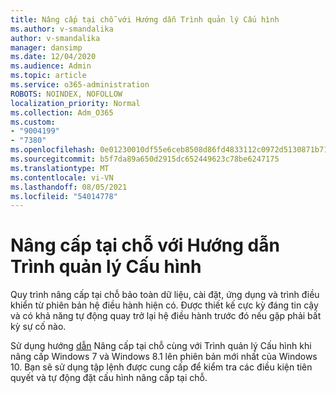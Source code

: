 ```yaml
---
title: Nâng cấp tại chỗ với Hướng dẫn Trình quản lý Cấu hình
ms.author: v-smandalika
author: v-smandalika
manager: dansimp
ms.date: 12/04/2020
ms.audience: Admin
ms.topic: article
ms.service: o365-administration
ROBOTS: NOINDEX, NOFOLLOW
localization_priority: Normal
ms.collection: Adm_O365
ms.custom:
- "9004199"
- "7380"
ms.openlocfilehash: 0e01230010df55e6ceb8508d86fd4833112c0972d5130871b717545d2b427170
ms.sourcegitcommit: b5f7da89a650d2915dc652449623c78be6247175
ms.translationtype: MT
ms.contentlocale: vi-VN
ms.lasthandoff: 08/05/2021
ms.locfileid: "54014778"
---
```

# <a name="in-place-upgrade-with-configuration-manager-guide"></a>Nâng cấp tại chỗ với Hướng dẫn Trình quản lý Cấu hình

Quy trình nâng cấp tại chỗ bảo toàn dữ liệu, cài đặt, ứng dụng và trình điều khiển từ phiên bản hệ điều hành hiện có. Được thiết kế cực kỳ đáng tin cậy và có khả năng tự động quay trở lại hệ điều hành trước đó nếu gặp phải bất kỳ sự cố nào.

Sử dụng hướng [dẫn](https://admin.microsoft.com/adminportal/home#/win10upgrade) Nâng cấp tại chỗ cùng với Trình quản lý Cấu hình khi nâng cấp Windows 7 và Windows 8.1 lên phiên bản mới nhất của Windows 10. Bạn sẽ sử dụng tập lệnh được cung cấp để kiểm tra các điều kiện tiên quyết và tự động đặt cấu hình nâng cấp tại chỗ.